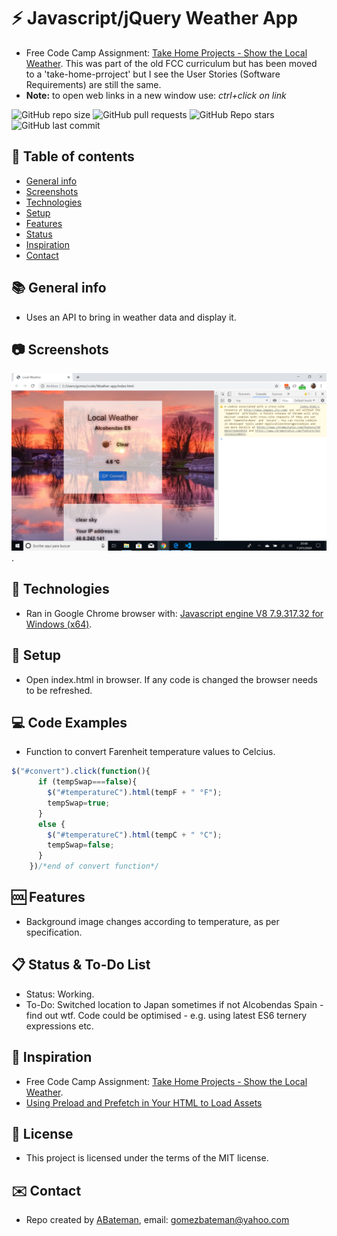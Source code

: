# :zap: Javascript/jQuery Weather App

* Free Code Camp Assignment: [Take Home Projects - Show the Local Weather](https://www.freecodecamp.org/learn/coding-interview-prep/take-home-projects/show-the-local-weather). This was part of the old FCC curriculum but has been moved to a 'take-home-prroject' but I see the User Stories (Software Requirements) are still the same.
* **Note:** to open web links in a new window use: _ctrl+click on link_

![GitHub repo size](https://img.shields.io/github/repo-size/AndrewJBateman/javascript-jQuery-weather-api?style=plastic)
![GitHub pull requests](https://img.shields.io/github/issues-pr/AndrewJBateman/javascript-jQuery-weather-api?style=plastic)
![GitHub Repo stars](https://img.shields.io/github/stars/AndrewJBateman/javascript-jQuery-weather-api?style=plastic)
![GitHub last commit](https://img.shields.io/github/last-commit/AndrewJBateman/javascript-jQuery-weather-api?style=plastic)

## :page_facing_up: Table of contents

* [General info](#general-info)
* [Screenshots](#screenshots)
* [Technologies](#technologies)
* [Setup](#setup)
* [Features](#features)
* [Status](#status)
* [Inspiration](#inspiration)
* [Contact](#contact)

## :books: General info

* Uses an API to bring in weather data and display it.

## :camera: Screenshots

![Example screenshot](./img/weather.png).

## :signal_strength: Technologies

* Ran in Google Chrome browser with: [Javascript engine V8 7.9.317.32 for Windows (x64)](https://v8.dev/).

## :floppy_disk: Setup

* Open index.html in browser. If any code is changed the browser needs to be refreshed.

## :computer: Code Examples

* Function to convert Farenheit temperature values to Celcius.

```javascript
$("#convert").click(function(){
      if (tempSwap===false){
        $("#temperatureC").html(tempF + " °F");
        tempSwap=true;
      } 
      else {
        $("#temperatureC").html(tempC + " °C");
        tempSwap=false;
      }
    })/*end of convert function*/
```

## :cool: Features

*  Background image changes according to temperature, as per specification.

## :clipboard: Status & To-Do List

* Status: Working.
* To-Do: Switched location to Japan sometimes if not Alcobendas Spain - find out wtf. Code could be optimised - e.g. using latest ES6 ternery expressions etc.

## :clap: Inspiration

* Free Code Camp Assignment: [Take Home Projects - Show the Local Weather](https://www.freecodecamp.org/learn/coding-interview-prep/take-home-projects/show-the-local-weather).
* [Using Preload and Prefetch in Your HTML to Load Assets](https://alligator.io/html/preload-prefetch/)

## :file_folder: License

* This project is licensed under the terms of the MIT license.

## :envelope: Contact

* Repo created by [ABateman](https://github.com/AndrewJBateman), email: gomezbateman@yahoo.com
